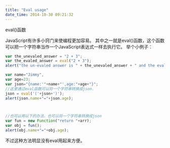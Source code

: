 ```yaml
---
title: "Eval usage"
date_time: 2014-10-30 09:21:32
---
```

eval()函数

JavaScript有许多小窍门来使编程更加容易。
其中之一就是eval()函数，这个函数可以把一个字符串当作一个JavaScript表达式一样去执行它。
举个小例子：

```javascript
var the_unevaled_answer = "2 + 3";
var the_evaled_answer = eval("2 + 3");
alert("the un-evaled answer is " + the_unevaled_answer + " and the evaled answer is " + the_evaled_answer);

var name="Jimmy",
var age=23;
var json="{name:'"+name+"',age:"+age+"}";
//这里通过eval函数可以将一个字符串转换成json.
json = eval('('+json+')');
alert(json.name+"="+json.age);



//也可以用以下的办法，也可以将一个字符串转换成json
var fun = new Function("return "+arr);
var obj = fun();
alert(obj.name+"="+obj.age);
```

不过这种方法明显没有eval用起来方便。
